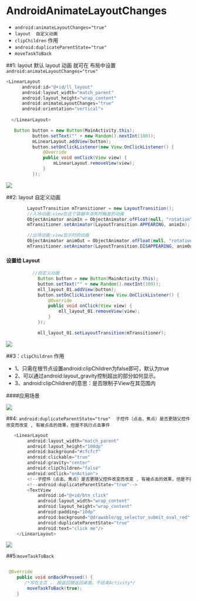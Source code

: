 # AndroidAnimateLayoutChanges

* `android:animateLayoutChanges="true"` 
*  `layout  自定义动画 `
*  `clipChildren` 作用  
* `android:duplicateParentState="true" `
*  `moveTaskToBack `






##1: layout     默认 layout 动画 就可在 布局中设置 `android:animateLayoutChanges="true"` 
  
  ```Java
  <LinearLayout
        android:id="@+id/ll_layout"
        android:layout_width="match_parent"
        android:layout_height="wrap_content"
        android:animateLayoutChanges="true"
        android:orientation="vertical">
        
    </LinearLayout>
  ```
  
  
  
  ```Java 
     Button button = new Button(MainActivity.this);
            button.setText("" + new Random().nextInt(100));
            mLinearLayout.addView(button);
            button.setOnClickListener(new View.OnClickListener() {
                @Override
                public void onClick(View view) {
                    mLinearLayout.removeView(view);
                }
            });
  ```
  
  
     
   ![](https://github.com/SomnusWu/AndroidAnimateLayoutChanges/blob/master/layout_default.gif)  
  
  
  
##2: layout  自定义动画 

```Java
        LayoutTransition mTransitioner = new LayoutTransition();
        //入场动画:view在这个容器中消失时触发的动画
        ObjectAnimator animIn = ObjectAnimator.ofFloat(null, "rotationY", 0f, 360f, 0f);
        mTransitioner.setAnimator(LayoutTransition.APPEARING, animIn);

        //出场动画:view显示时的动画
        ObjectAnimator animOut = ObjectAnimator.ofFloat(null, "rotation", 0f, 90f, 0f);
        mTransitioner.setAnimator(LayoutTransition.DISAPPEARING, animOut);
```

#### 设置给 Layout 
```Java
          //自定义动画
            Button button = new Button(MainActivity.this);
            button.setText("" + new Random().nextInt(100));
            mll_layout_01.addView(button);
            button.setOnClickListener(new View.OnClickListener() {
                @Override
                public void onClick(View view) {
                    mll_layout_01.removeView(view);
                }
            });

            mll_layout_01.setLayoutTransition(mTransitioner);
```
![](https://github.com/SomnusWu/AndroidAnimateLayoutChanges/blob/master/layout_custom.gif)  


##3：`clipChildren` 作用  

* 1、只需在根节点设置android:clipChildren为false即可，默认为true</br>
* 2、可以通过android:layout_gravity控制超出的部分如何显示。</br>
* 3、android:clipChildren的意思：是否限制子View在其范围内</br>


####应用场景 


![](https://github.com/SomnusWu/AndroidAnimateLayoutChanges/blob/master/bg_clipchildren.png)  


##4: `android:duplicateParentState="true"  子控件（点击、焦点）是否更随父控件改变而改变 , 有被点击的效果，但是不执行点击事件`

```Java
   <LinearLayout
        android:layout_width="match_parent"
        android:layout_height="100dp"
        android:background="#cfcfcf"
        android:clickable="true"
        android:gravity="center"
        android:clipChildren="false"
        android:onClick="onAction">
        <!--子控件（点击、焦点）是否更随父控件改变而改变 , 有被点击的效果，但是不执行点击事件-->
        <!--android:duplicateParentState="true"-->
        <TextView
            android:id="@+id/btn_click"
            android:layout_width="wrap_content"
            android:layout_height="wrap_content"
            android:padding="10dp"
            android:background="@drawable/qg_selector_submit_oval_red"
            android:duplicateParentState="true"
            android:text="click me"/>
    </LinearLayout>
```
![](https://github.com/SomnusWu/AndroidAnimateLayoutChanges/blob/master/button_status.gif)



##5:`moveTaskToBack`

```Java

 @Override
    public void onBackPressed() {
       /*写在主页 ， 按返回键返回桌面，不结束Activity*/
        moveTaskToBack(true);
    }

```
 








